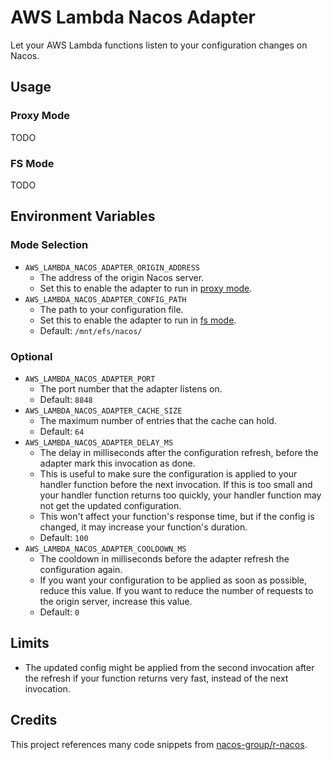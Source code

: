 # AWS Lambda Nacos Adapter

Let your AWS Lambda functions listen to your configuration changes on Nacos.

## Usage

### Proxy Mode

TODO

### FS Mode

TODO

## Environment Variables

### Mode Selection

- `AWS_LAMBDA_NACOS_ADAPTER_ORIGIN_ADDRESS`
  - The address of the origin Nacos server.
  - Set this to enable the adapter to run in [proxy mode](#proxy-mode).
- `AWS_LAMBDA_NACOS_ADAPTER_CONFIG_PATH`
  - The path to your configuration file.
  - Set this to enable the adapter to run in [fs mode](#fs-mode).
  - Default: `/mnt/efs/nacos/`

### Optional

- `AWS_LAMBDA_NACOS_ADAPTER_PORT`
  - The port number that the adapter listens on.
  - Default: `8848`
- `AWS_LAMBDA_NACOS_ADAPTER_CACHE_SIZE`
  - The maximum number of entries that the cache can hold.
  - Default: `64`
- `AWS_LAMBDA_NACOS_ADAPTER_DELAY_MS`
  - The delay in milliseconds after the configuration refresh, before the adapter mark this invocation as done.
  - This is useful to make sure the configuration is applied to your handler function before the next invocation. If this is too small and your handler function returns too quickly, your handler function may not get the updated configuration.
  - This won't affect your function's response time, but if the config is changed, it may increase your function's duration.
  - Default: `100`
- `AWS_LAMBDA_NACOS_ADAPTER_COOLDOWN_MS`
  - The cooldown in milliseconds before the adapter refresh the configuration again.
  - If you want your configuration to be applied as soon as possible, reduce this value. If you want to reduce the number of requests to the origin server, increase this value.
  - Default: `0`

## Limits

- The updated config might be applied from the second invocation after the refresh if your function returns very fast, instead of the next invocation.

## Credits

This project references many code snippets from [nacos-group/r-nacos](https://github.com/nacos-group/r-nacos/).
